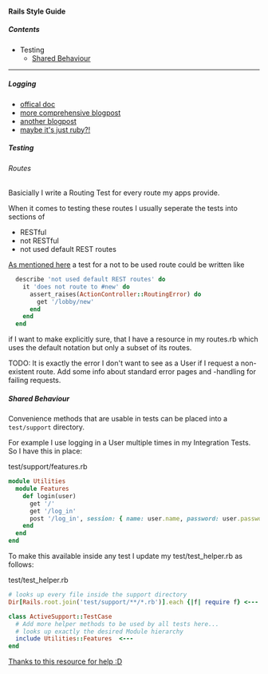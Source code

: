 #### Rails Style Guide

##### Contents

- Testing
  - [Shared Behaviour](#shared-behaviour)

---

##### Logging
- [offical doc](http://guides.rubyonrails.org/debugging_rails_applications.html#log-levels)
- [more comprehensive blogpost](http://www.sitepoint.com/rubyists-love-logging/)
- [another blogpost](http://rubyjunky.com/cleaning-up-rails-4-production-logging.html)
- [maybe it's just ruby?!](http://ruby-doc.org/stdlib-2.1.0/libdoc/logger/rdoc/Logger.html)

##### Testing
###### Routes
Basicially I write a Routing Test for every route my apps provide.

When it comes to testing these routes I usually seperate the tests into sections of
- RESTful
- not RESTful
- not used default REST routes

[As mentioned here](http://stackoverflow.com/questions/4803469/how-can-i-assert-that-no-route-matches-in-a-rails-integration-test) a test for a not to be used route could be written like

```ruby
  describe 'not used default REST routes' do
    it 'does not route to #new' do
      assert_raises(ActionController::RoutingError) do
        get '/lobby/new'
      end
    end
  end
```

if I want to make explicitly sure, that I have a resource in my routes.rb which uses the default notation but only a subset of its routes.

TODO:
It is exactly the error I don't want to see as a User if I request a non-existent route. Add some info about standard error pages and -handling for failing requests.

##### Shared Behaviour

Convenience methods that are usable in tests can be placed into a `test/support` directory.

For example I use logging in a User multiple times in my Integration Tests. So I have this in place:

test/support/features.rb
```ruby
module Utilities
  module Features
    def login(user)
      get '/'
      get '/log_in'
      post '/log_in', session: { name: user.name, password: user.password }
    end
  end
end
```

To make this available inside any test I update my test/test_helper.rb as follows:

test/test_helper.rb
```ruby
# looks up every file inside the support directory
Dir[Rails.root.join('test/support/**/*.rb')].each {|f| require f} <---

class ActiveSupport::TestCase
  # Add more helper methods to be used by all tests here...
  # looks up exactly the desired Module hierarchy
  include Utilities::Features  <---
end
```

[Thanks to this resource for help :D](#http://schock.net/articles/2015/01/21/modules-with-rails-tests-share-behavior-minitest/)
